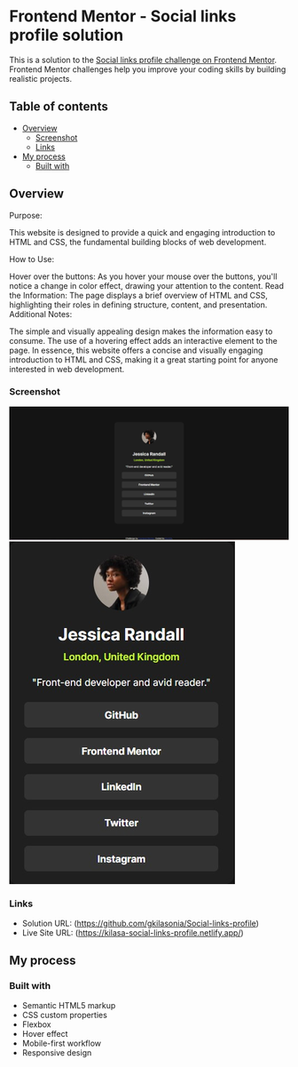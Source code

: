 # Frontend Mentor - Social links profile solution

This is a solution to the [Social links profile challenge on Frontend Mentor](https://www.frontendmentor.io/challenges/social-links-profile-UG32l9m6dQ). Frontend Mentor challenges help you improve your coding skills by building realistic projects.

## Table of contents

- [Overview](#overview)
  - [Screenshot](#screenshot)
  - [Links](#links)
- [My process](#my-process)
  - [Built with](#built-with)

## Overview

Purpose:

This website is designed to provide a quick and engaging introduction to HTML and CSS, the fundamental building blocks of web development.

How to Use:

Hover over the buttons: As you hover your mouse over the buttons, you'll notice a change in color effect, drawing your attention to the content.
Read the Information: The page displays a brief overview of HTML and CSS, highlighting their roles in defining structure, content, and presentation.
Additional Notes:

The simple and visually appealing design makes the information easy to consume.
The use of a hovering effect adds an interactive element to the page.
In essence, this website offers a concise and visually engaging introduction to HTML and CSS, making it a great starting point for anyone interested in web development.

### Screenshot

![](./images/desktop-screenshot.jpg)
![](./images/mobile-screenshot.jpg)

### Links

- Solution URL: (https://github.com/gkilasonia/Social-links-profile)
- Live Site URL: (https://kilasa-social-links-profile.netlify.app/)

## My process

### Built with

- Semantic HTML5 markup
- CSS custom properties
- Flexbox
- Hover effect
- Mobile-first workflow
- Responsive design
